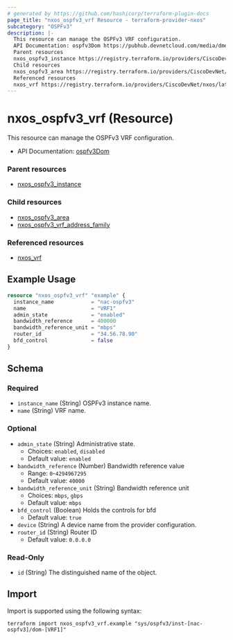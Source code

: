 ```yaml
---
# generated by https://github.com/hashicorp/terraform-plugin-docs
page_title: "nxos_ospfv3_vrf Resource - terraform-provider-nxos"
subcategory: "OSPFv3"
description: |-
  This resource can manage the OSPFv3 VRF configuration.
  API Documentation: ospfv3Dom https://pubhub.devnetcloud.com/media/dme-docs-10-2-2/docs/Routing%20and%20Forwarding/ospfv3:Dom/
  Parent resources
  nxos_ospfv3_instance https://registry.terraform.io/providers/CiscoDevNet/nxos/latest/docs/resources/ospfv3_instance
  Child resources
  nxos_ospfv3_area https://registry.terraform.io/providers/CiscoDevNet/nxos/latest/docs/resources/ospfv3_areanxos_ospfv3_vrf_address_family https://registry.terraform.io/providers/CiscoDevNet/nxos/latest/docs/resources/ospfv3_vrf_address_family
  Referenced resources
  nxos_vrf https://registry.terraform.io/providers/CiscoDevNet/nxos/latest/docs/resources/vrf
---
```


# nxos_ospfv3_vrf (Resource)

This resource can manage the OSPFv3 VRF configuration.

- API Documentation: [ospfv3Dom](https://pubhub.devnetcloud.com/media/dme-docs-10-2-2/docs/Routing%20and%20Forwarding/ospfv3:Dom/)

### Parent resources

- [nxos_ospfv3_instance](https://registry.terraform.io/providers/CiscoDevNet/nxos/latest/docs/resources/ospfv3_instance)

### Child resources

- [nxos_ospfv3_area](https://registry.terraform.io/providers/CiscoDevNet/nxos/latest/docs/resources/ospfv3_area)
- [nxos_ospfv3_vrf_address_family](https://registry.terraform.io/providers/CiscoDevNet/nxos/latest/docs/resources/ospfv3_vrf_address_family)

### Referenced resources

- [nxos_vrf](https://registry.terraform.io/providers/CiscoDevNet/nxos/latest/docs/resources/vrf)

## Example Usage

```terraform
resource "nxos_ospfv3_vrf" "example" {
  instance_name            = "nac-ospfv3"
  name                     = "VRF1"
  admin_state              = "enabled"
  bandwidth_reference      = 400000
  bandwidth_reference_unit = "mbps"
  router_id                = "34.56.78.90"
  bfd_control              = false
}
```

<!-- schema generated by tfplugindocs -->
## Schema

### Required

- `instance_name` (String) OSPFv3 instance name.
- `name` (String) VRF name.

### Optional

- `admin_state` (String) Administrative state.
  - Choices: `enabled`, `disabled`
  - Default value: `enabled`
- `bandwidth_reference` (Number) Bandwidth reference value
  - Range: `0`-`4294967295`
  - Default value: `40000`
- `bandwidth_reference_unit` (String) Bandwidth reference unit
  - Choices: `mbps`, `gbps`
  - Default value: `mbps`
- `bfd_control` (Boolean) Holds the controls for bfd
  - Default value: `true`
- `device` (String) A device name from the provider configuration.
- `router_id` (String) Router ID
  - Default value: `0.0.0.0`

### Read-Only

- `id` (String) The distinguished name of the object.

## Import

Import is supported using the following syntax:

```shell
terraform import nxos_ospfv3_vrf.example "sys/ospfv3/inst-[nac-ospfv3]/dom-[VRF1]"
```
